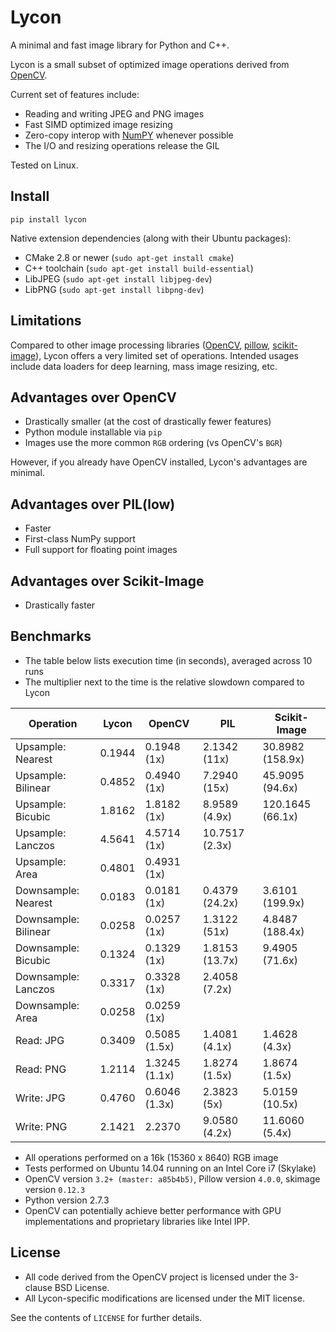 # Lycon

A minimal and fast image library for Python and C++.

Lycon is a small subset of optimized image operations derived from [OpenCV](http://opencv.org/).

Current set of features include:

- Reading and writing JPEG and PNG images
- Fast SIMD optimized image resizing
- Zero-copy interop with [NumPY](http://www.numpy.org/) whenever possible
- The I/O and resizing operations release the GIL

Tested on Linux.

## Install

```
pip install lycon
```

Native extension dependencies (along with their Ubuntu packages):

- CMake 2.8 or newer (`sudo apt-get install cmake`)
- C++ toolchain (`sudo apt-get install build-essential`)
- LibJPEG (`sudo apt-get install libjpeg-dev`)
- LibPNG (`sudo apt-get install libpng-dev`)

## Limitations

Compared to other image processing libraries ([OpenCV](http://opencv.org/), [pillow](https://python-pillow.org/), [scikit-image](http://scikit-image.org/)), Lycon offers a very limited set of operations. Intended usages include data loaders for deep learning, mass image resizing, etc.

## Advantages over OpenCV

- Drastically smaller (at the cost of drastically fewer features)
- Python module installable via `pip`
- Images use the more common `RGB` ordering (vs OpenCV's `BGR`)

However, if you already have OpenCV installed, Lycon's advantages are minimal.

## Advantages over PIL(low)

- Faster
- First-class NumPy support
- Full support for floating point images

## Advantages over Scikit-Image

- Drastically faster

## Benchmarks

- The table below lists execution time (in seconds), averaged across 10 runs
- The multiplier next to the time is the relative slowdown compared to Lycon

| Operation            | Lycon  | OpenCV        | PIL             | Scikit-Image      |
|----------------------|--------|---------------|-----------------|-------------------|
| Upsample: Nearest    | 0.1944 | 0.1948 (1x)   |  2.1342 (11x)   |  30.8982 (158.9x) |
| Upsample: Bilinear   | 0.4852 | 0.4940 (1x)   |  7.2940 (15x)   |  45.9095 (94.6x)  |
| Upsample: Bicubic    | 1.8162 | 1.8182 (1x)   |  8.9589 (4.9x)  | 120.1645 (66.1x)  |
| Upsample: Lanczos    | 4.5641 | 4.5714 (1x)   | 10.7517 (2.3x)  |                   |
| Upsample: Area       | 0.4801 | 0.4931 (1x)   |                 |                   |
| Downsample: Nearest  | 0.0183 | 0.0181 (1x)   |  0.4379 (24.2x) |   3.6101 (199.9x) |
| Downsample: Bilinear | 0.0258 | 0.0257 (1x)   |  1.3122 (51x)   |   4.8487 (188.4x) |
| Downsample: Bicubic  | 0.1324 | 0.1329 (1x)   |  1.8153 (13.7x) |   9.4905 (71.6x)  |
| Downsample: Lanczos  | 0.3317 | 0.3328 (1x)   |  2.4058 (7.2x)  |                   |
| Downsample: Area     | 0.0258 | 0.0259 (1x)   |                 |                   |
| Read: JPG            | 0.3409 | 0.5085 (1.5x) |  1.4081 (4.1x)  |   1.4628 (4.3x)   |
| Read: PNG            | 1.2114 | 1.3245 (1.1x) |  1.8274 (1.5x)  |   1.8674 (1.5x)   |
| Write: JPG           | 0.4760 | 0.6046 (1.3x) |  2.3823 (5x)    |   5.0159 (10.5x)  |
| Write: PNG           | 2.1421 | 2.2370        |  9.0580 (4.2x)  |  11.6060 (5.4x)   |

- All operations performed on a 16k (15360 x 8640) RGB image
- Tests performed on Ubuntu 14.04 running on an Intel Core i7 (Skylake)
- OpenCV version `3.2+ (master: a85b4b5)`, Pillow version `4.0.0`, skimage version `0.12.3`
- Python version 2.7.3
- OpenCV can potentially achieve better performance with GPU implementations and proprietary libraries like Intel IPP.

## License

- All code derived from the OpenCV project is licensed under the 3-clause BSD License.
- All Lycon-specific modifications are licensed under the MIT license.

See the contents of `LICENSE` for further details.
